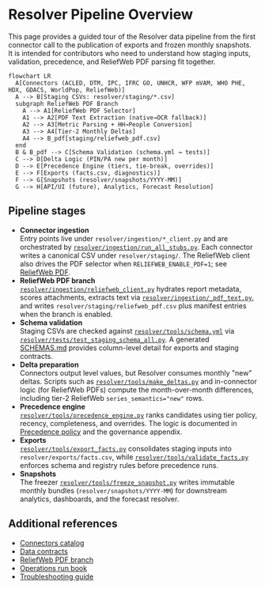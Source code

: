 # Resolver Pipeline Overview

This page provides a guided tour of the Resolver data pipeline from the first connector call to the publication of exports and frozen monthly snapshots. It is intended for contributors who need to understand how staging inputs, validation, precedence, and ReliefWeb PDF parsing fit together.

```mermaid
flowchart LR
  A[Connectors (ACLED, DTM, IPC, IFRC GO, UNHCR, WFP mVAM, WHO PHE, HDX, GDACS, WorldPop, ReliefWeb)]
  A --> B[Staging CSVs: resolver/staging/*.csv]
  subgraph ReliefWeb PDF Branch
    A --> A1[ReliefWeb PDF Selector]
    A1 --> A2[PDF Text Extraction (native→OCR fallback)]
    A2 --> A3[Metric Parsing + HH→People Conversion]
    A3 --> A4[Tier-2 Monthly Deltas]
    A4 --> B_pdf[staging/reliefweb_pdf.csv]
  end
  B & B_pdf --> C[Schema Validation (schema.yml → tests)]
  C --> D[Delta Logic (PIN/PA new per month)]
  D --> E[Precedence Engine (tiers, tie-break, overrides)]
  E --> F[Exports (facts.csv, diagnostics)]
  F --> G[Snapshots (resolver/snapshots/YYYY-MM)]
  G --> H[API/UI (future), Analytics, Forecast Resolution]
```

## Pipeline stages

- **Connector ingestion**  
  Entry points live under `resolver/ingestion/*_client.py` and are orchestrated by [`resolver/ingestion/run_all_stubs.py`](../ingestion/run_all_stubs.py). Each connector writes a canonical CSV under `resolver/staging/`. The ReliefWeb client also drives the PDF selector when `RELIEFWEB_ENABLE_PDF=1`; see [ReliefWeb PDF](reliefweb_pdf.md).
- **ReliefWeb PDF branch**  
  [`resolver/ingestion/reliefweb_client.py`](../ingestion/reliefweb_client.py) hydrates report metadata, scores attachments, extracts text via [`resolver/ingestion/_pdf_text.py`](../ingestion/_pdf_text.py), and writes `resolver/staging/reliefweb_pdf.csv` plus manifest entries when the branch is enabled.
- **Schema validation**  
  Staging CSVs are checked against [`resolver/tools/schema.yml`](../tools/schema.yml) via [`resolver/tests/test_staging_schema_all.py`](../tests/test_staging_schema_all.py). A generated [SCHEMAS.md](../../SCHEMAS.md) provides column-level detail for exports and staging contracts.
- **Delta preparation**  
  Connectors output level values, but Resolver consumes monthly "new" deltas. Scripts such as [`resolver/tools/make_deltas.py`](../tools/make_deltas.py) and in-connector logic (for ReliefWeb PDFs) compute the month-over-month differences, including tier-2 ReliefWeb `series_semantics="new"` rows.
- **Precedence engine**  
  [`resolver/tools/precedence_engine.py`](../tools/precedence_engine.py) ranks candidates using tier policy, recency, completeness, and overrides. The logic is documented in [Precedence policy](precedence.md) and the governance appendix.
- **Exports**  
  [`resolver/tools/export_facts.py`](../tools/export_facts.py) consolidates staging inputs into `resolver/exports/facts.csv`, while [`resolver/tools/validate_facts.py`](../tools/validate_facts.py) enforces schema and registry rules before precedence runs.
- **Snapshots**  
  The freezer [`resolver/tools/freeze_snapshot.py`](../tools/freeze_snapshot.py) writes immutable monthly bundles (`resolver/snapshots/YYYY-MM`) for downstream analytics, dashboards, and the forecast resolver.

## Additional references

- [Connectors catalog](connectors_catalog.md)
- [Data contracts](data_contracts.md)
- [ReliefWeb PDF branch](reliefweb_pdf.md)
- [Operations run book](operations.md)
- [Troubleshooting guide](troubleshooting.md)
